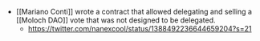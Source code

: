 - [[Mariano Conti]] wrote a contract that allowed delegating and selling a [[Moloch DAO]] vote that was not designed to be delegated.
    - https://twitter.com/nanexcool/status/1388492236644659204?s=21
